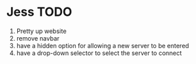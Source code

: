 # Jess TODO
1. Pretty up website
2. remove navbar
3. have a hidden option for allowing a new server to be entered
4. have a drop-down selector to select the server to connect 